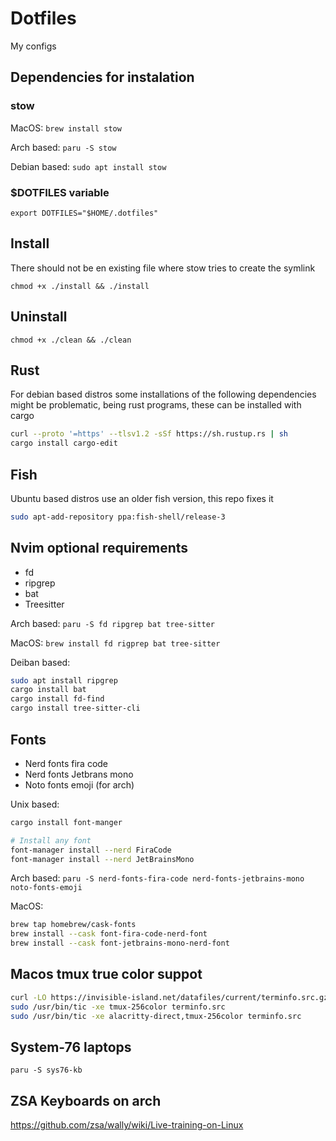# Dotfiles
My configs

## Dependencies for instalation
### stow
MacOS: `brew install stow`

Arch based: `paru -S stow`

Debian based: `sudo apt install stow`

### $DOTFILES variable
`export DOTFILES="$HOME/.dotfiles"`

## Install
There should not be en existing file where stow tries to create the symlink

`chmod +x ./install && ./install`

## Uninstall

`chmod +x ./clean && ./clean`

## Rust 
For debian based distros some installations of the following dependencies might be problematic, 
being rust programs, these can be installed with cargo

```sh
curl --proto '=https' --tlsv1.2 -sSf https://sh.rustup.rs | sh
cargo install cargo-edit
```
## Fish
Ubuntu based distros use an older fish version, this repo fixes it
```sh
sudo apt-add-repository ppa:fish-shell/release-3
```

## Nvim optional requirements
* fd
* ripgrep
* bat
* Treesitter

Arch based: `paru -S fd ripgrep bat tree-sitter`

MacOS: `brew install fd rigprep bat tree-sitter`

Deiban based:
```sh
sudo apt install ripgrep
cargo install bat
cargo install fd-find
cargo install tree-sitter-cli
```

## Fonts
* Nerd fonts fira code
* Nerd fonts Jetbrans mono
* Noto fonts emoji (for arch)

Unix based: 
```sh
cargo install font-manger

# Install any font
font-manager install --nerd FiraCode
font-manager install --nerd JetBrainsMono
```

Arch based: `paru -S nerd-fonts-fira-code nerd-fonts-jetbrains-mono noto-fonts-emoji`

MacOS:

```sh
brew tap homebrew/cask-fonts
brew install --cask font-fira-code-nerd-font
brew install --cask font-jetbrains-mono-nerd-font
```

## Macos tmux true color suppot

```sh
curl -LO https://invisible-island.net/datafiles/current/terminfo.src.gz && gunzip terminfo.src.gz
sudo /usr/bin/tic -xe tmux-256color terminfo.src
sudo /usr/bin/tic -xe alacritty-direct,tmux-256color terminfo.src
```

## System-76 laptops
`paru -S sys76-kb`

## ZSA Keyboards on arch
https://github.com/zsa/wally/wiki/Live-training-on-Linux
